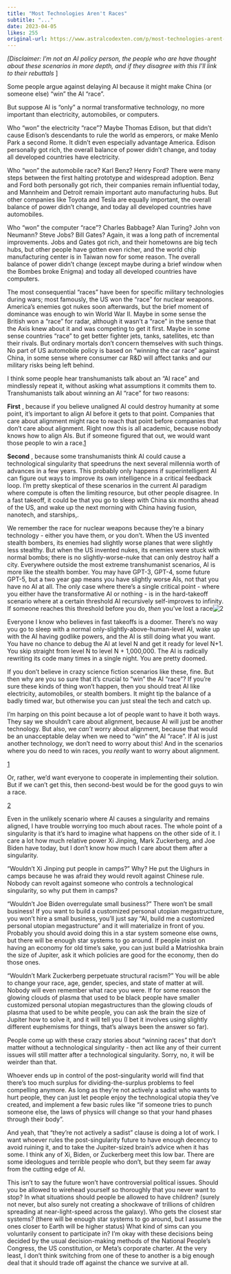 ```yaml
---
title: "Most Technologies Aren't Races"
subtitle: "..."
date: 2023-04-05
likes: 255
original-url: https://www.astralcodexten.com/p/most-technologies-arent-races
---
```

_[Disclaimer: I’m not an AI policy person, the people who are have thought about these scenarios in more depth, and if they disagree with this I’ll link to their rebuttals_ ]

Some people argue against delaying AI because it might make China (or someone else) “win” the AI “race”.

But suppose AI is “only” a normal transformative technology, no more important than electricity, automobiles, or computers.

Who “won” the electricity “race”? Maybe Thomas Edison, but that didn’t cause Edison’s descendants to rule the world as emperors, or make Menlo Park a second Rome. It didn’t even especially advantage America. Edison personally got rich, the overall balance of power didn’t change, and today all developed countries have electricity.

Who “won” the automobile race? Karl Benz? Henry Ford? There were many steps between the first halting prototype and widespread adoption. Benz and Ford both personally got rich, their companies remain influential today, and Mannheim and Detroit remain important auto manufacturing hubs. But other companies like Toyota and Tesla are equally important, the overall balance of power didn’t change, and today all developed countries have automobiles.

Who “won” the computer “race”? Charles Babbage? Alan Turing? John von Neumann? Steve Jobs? Bill Gates? Again, it was a long path of incremental improvements. Jobs and Gates got rich, and their hometowns are big tech hubs, but other people have gotten even richer, and the world chip manufacturing center is in Taiwan now for some reason. The overall balance of power didn’t change (except maybe during a brief window when the Bombes broke Enigma) and today all developed countries have computers.

The most consequential “races” have been for specific military technologies during wars; most famously, the US won the “race” for nuclear weapons. America’s enemies got nukes soon afterwards, but the brief moment of dominance was enough to win World War II. Maybe in some sense the British won a “race” for radar, although it wasn’t a “race” in the sense that the Axis knew about it and was competing to get it first. Maybe in some sense countries “race” to get better fighter jets, tanks, satellites, etc than their rivals. But ordinary mortals don’t concern themselves with such things. No part of US automobile policy is based on “winning the car race” against China, in some sense where consumer car R&D will affect tanks and our military risks being left behind.

I think some people hear transhumanists talk about an “AI race” and mindlessly repeat it, without asking what assumptions it commits them to. Transhumanists talk about winning an AI “race” for two reasons:

 **First** , because if you believe unaligned AI could destroy humanity at some point, it’s important to align AI before it gets to that point. Companies that care about alignment might race to reach that point before companies that don’t care about alignment. Right now this is all academic, because nobody knows how to align AIs. But if someone figured that out, we would want those people to win a race.[1](/p/most-technologies-arent-races#footnote-1-108490927)

 **Second** , because some transhumanists think AI could cause a technological singularity that speedruns the next several millennia worth of advances in a few years. This probably only happens if superintelligent AI can figure out ways to improve its own intelligence in a critical feedback loop. I’m pretty skeptical of these scenarios in the current AI paradigm where compute is often the limiting resource, but other people disagree. In a fast takeoff, it could be that you go to sleep with China six months ahead of the US, and wake up the next morning with China having fusion, nanotech, and starships,. 

We remember the race for nuclear weapons because they’re a binary technology - either you have them, or you don’t. When the US invented stealth bombers, its enemies had slightly worse planes that were slightly less stealthy. But when the US invented nukes, its enemies were stuck with normal bombs; there is no slightly-worse-nuke that can only destroy half a city. Everywhere outside the most extreme transhumanist scenarios, AI is more like the stealth bomber. You may have GPT-3, GPT-4, some future GPT-5, but a two year gap means you have slightly worse AIs, not that you have no AI at all. The only case where there’s a single critical point - where you either have the transformative AI or nothing - is in the hard-takeoff scenario where at a certain threshold AI recursively self-improves to infinity. If someone reaches this threshold before you do, _then_ you’ve lost a race![2](/p/most-technologies-arent-races#footnote-2-108490927)

Everyone I know who believes in fast takeoffs is a doomer. There’s no way you go to sleep with a normal only-slightly-above-human-level AI, wake up with the AI having godlike powers, and the AI is still doing what you want. You have no chance to debug the AI at level N and get it ready for level N+1. You skip straight from level N to level N + 1,000,000. The AI is radically rewriting its code many times in a single night. You are pretty doomed.

If you don’t believe in crazy science fiction scenarios like these, fine. But then why are you so sure that it’s crucial to “win” the AI “race”? If you’re sure these kinds of thing won’t happen, then you should treat AI like electricity, automobiles, or stealth bombers. It might tip the balance of a badly timed war, but otherwise you can just steal the tech and catch up. 

I’m harping on this point because a lot of people want to have it both ways. They say we shouldn’t care about alignment, because AI will just be another technology. But also, we _can’t_ worry about alignment, because that would be an unacceptable delay when we need to “win” the AI “race”. If AI is just another technology, we don’t need to worry about this! And in the scenarios where you do need to win races, you _really_ want to worry about alignment.

[1](/p/most-technologies-arent-races#footnote-anchor-1-108490927)

Or, rather, we’d want everyone to cooperate in implementing their solution. But if we can’t get this, then second-best would be for the good guys to win a race.

[2](/p/most-technologies-arent-races#footnote-anchor-2-108490927)

Even in the unlikely scenario where AI causes a singularity and remains aligned, I have trouble worrying too much about races. The whole point of a singularity is that it’s hard to imagine what happens on the other side of it. I care a lot how much relative power Xi Jinping, Mark Zuckerberg, and Joe Biden have today, but I don’t know how much I care about them after a singularity.

“Wouldn’t Xi Jinping put people in camps?” Why? He put the Uighurs in camps because he was afraid they would revolt against Chinese rule. Nobody can revolt against someone who controls a technological singularity, so why put them in camps?

“Wouldn’t Joe Biden overregulate small business?” There won’t be small business! If you want to build a customized personal utopian megastructure, you won’t hire a small business, you’ll just say “AI, build me a customized personal utopian megastructure” and it will materialize in front of you. Probably you should avoid doing this in a star system someone else owns, but there will be enough star systems to go around. If people insist on having an economy for old time’s sake, you can just build a Matrioshka brain the size of Jupiter, ask it which policies are good for the economy, then do those ones.

“Wouldn’t Mark Zuckerberg perpetuate structural racism?” You will be able to change your race, age, gender, species, and state of matter at will. Nobody will even remember what race you were. If for some reason the glowing clouds of plasma that used to be black people have smaller customized personal utopian megastructures than the glowing clouds of plasma that used to be white people, you can ask the brain the size of Jupiter how to solve it, and it will tell you (I bet it involves using slightly different euphemisms for things, that’s always been the answer so far).

People come up with these crazy stories about “winning races” that don’t matter without a technological singularity - then act like any of their current issues will still matter after a technological singularity. Sorry, no, it will be weirder than that.

Whoever ends up in control of the post-singularity world will find that there’s too much surplus for dividing-the-surplus problems to feel compelling anymore. As long as they’re not actively a sadist who wants to hurt people, they can just let people enjoy the technological utopia they’ve created, and implement a few basic rules like “if someone tries to punch someone else, the laws of physics will change so that your hand phases through their body”.

And yeah, that “they’re not actively a sadist” clause is doing a lot of work. I want whoever rules the post-singularity future to have enough decency to avoid ruining it, and to take the Jupiter-sized brain’s advice when it has some. I think any of Xi, Biden, or Zuckerberg meet this low bar. There are some ideologues and terrible people who don’t, but they seem far away from the cutting edge of AI.

This isn’t to say the future won’t have controversial political issues. Should you be allowed to wirehead yourself so thoroughly that you never want to stop? In what situations should people be allowed to have children? (surely not never, but also surely not creating a shockwave of trillions of children spreading at near-light-speed across the galaxy). Who gets the closest star systems? (there will be enough star systems to go around, but I assume the ones closer to Earth will be higher status) What kind of sims can you voluntarily consent to participate in? I’m okay with these decisions being decided by the usual decision-making methods of the National People’s Congress, the US constitution, or Meta’s corporate charter. At the very least, I don’t think switching from one of these to another is a big enough deal that it should trade off against the chance we survive at all.
